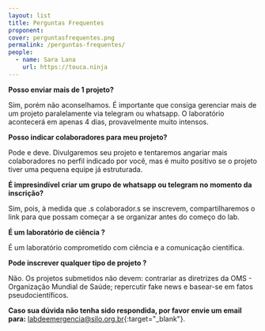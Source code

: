 ```yaml
---
layout: list
title: Perguntas Frequentes
proponent: 
cover: perguntasfrequentes.png
permalink: /perguntas-frequentes/
people:
  - name: Sara Lana
    url: https://touca.ninja
---
```


**Posso enviar mais de 1 projeto?**

Sim, porém não aconselhamos. É importante que consiga gerenciar mais de um projeto paralelamente via telegram ou whatsapp. O laboratório acontecerá em apenas 4 dias, provavelmente muito intensos.

**Posso indicar colaboradores para meu projeto?**

Pode e deve. Divulgaremos seu projeto e tentaremos angariar mais colaboradores no perfil indicado por você, mas é muito positivo se o projeto tiver uma pequena equipe já estruturada.

**É impresindível criar um grupo de whatsapp ou telegram no momento da inscrição?**

Sim, pois, à medida que .s colaborador.s se inscrevem, compartilharemos o link para que possam começar a se organizar antes do começo do lab.

**É um laboratório de ciência ?**
  
É um laboratório comprometido com ciência e a comunicação científica. 

**Pode inscrever qualquer tipo de projeto ?**
  
Não. Os projetos submetidos não devem:  contrariar as diretrizes da OMS - Organização Mundial de Saúde;   repercutir fake news e basear-se em fatos pseudocientíficos. 
 
  

**Caso sua dúvida não tenha sido respondida, por favor envie um email para:** [labdeemergencia@silo.org.br](mailto:labdeemergencia@silo.org.br){:target="_blank"}.
